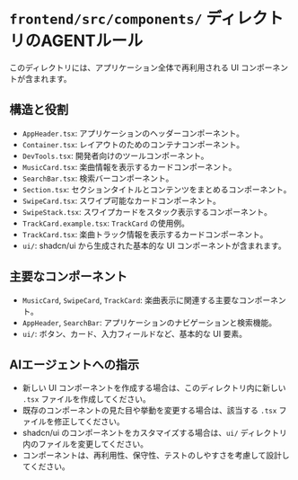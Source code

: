 # `frontend/src/components/` ディレクトリのAGENTルール

このディレクトリには、アプリケーション全体で再利用される UI コンポーネントが含まれます。

## 構造と役割

- `AppHeader.tsx`: アプリケーションのヘッダーコンポーネント。
- `Container.tsx`: レイアウトのためのコンテナコンポーネント。
- `DevTools.tsx`: 開発者向けのツールコンポーネント。
- `MusicCard.tsx`: 楽曲情報を表示するカードコンポーネント。
- `SearchBar.tsx`: 検索バーコンポーネント。
- `Section.tsx`: セクションタイトルとコンテンツをまとめるコンポーネント。
- `SwipeCard.tsx`: スワイプ可能なカードコンポーネント。
- `SwipeStack.tsx`: スワイプカードをスタック表示するコンポーネント。
- `TrackCard.example.tsx`: `TrackCard` の使用例。
- `TrackCard.tsx`: 楽曲トラック情報を表示するカードコンポーネント。
- `ui/`: shadcn/ui から生成された基本的な UI コンポーネントが含まれます。

## 主要なコンポーネント

- `MusicCard`, `SwipeCard`, `TrackCard`: 楽曲表示に関連する主要なコンポーネント。
- `AppHeader`, `SearchBar`: アプリケーションのナビゲーションと検索機能。
- `ui/`: ボタン、カード、入力フィールドなど、基本的な UI 要素。

## AIエージェントへの指示

- 新しい UI コンポーネントを作成する場合は、このディレクトリ内に新しい `.tsx` ファイルを作成してください。
- 既存のコンポーネントの見た目や挙動を変更する場合は、該当する `.tsx` ファイルを修正してください。
- shadcn/ui のコンポーネントをカスタマイズする場合は、`ui/` ディレクトリ内のファイルを変更してください。
- コンポーネントは、再利用性、保守性、テストのしやすさを考慮して設計してください。